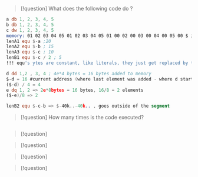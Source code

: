>[!question] What does the following code do ?

```nasm
a db 1, 2, 3, 4, 5
b db 1, 2, 3, 4, 5
c dw 1, 2, 3, 4, 5
memory: 01 02 03 04 05 01 02 03 04 05 01 00 02 00 03 00 04 00 05 00 $ is here at the end
lenA1 equ $-a ;20
lenA2 equ $-b ; 15
lenA3 equ $-c ; 10
lenB1 equ $-c / 2 ; 5
!!! equ's ytes are constant, like literals, they just get replaced by the value, not stored in memory

d dd 1,2 , 3, 4 ; 4e*4 bytes = 16 bytes added to memory
$-d = 16 #current address (where last element was added - where d starts)
($-d) / 4 = 4
e dq 1, 2 => 2e*8bytes = 16 bytes, 16/8 = 2 elements
($-e)/8 => 2

lenB2 equ $-c-b => $-40k..-40k.. , goes outside of the segment
```

>[!question] How many times is the code executed? 

```nasm

```

>[!question] 

>[!question] 

>[!question] 

>[!question] 

